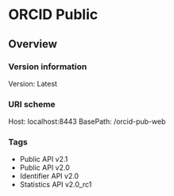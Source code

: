 # ORCID Public

## Overview
### Version information
Version: Latest

### URI scheme
Host: localhost:8443
BasePath: /orcid-pub-web

### Tags

* Public API v2.1
* Public API v2.0
* Identifier API v2.0
* Statistics API v2.0_rc1


